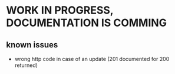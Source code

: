 # WORK IN PROGRESS, DOCUMENTATION IS COMMING

## known issues

- wrong http code in case of an update (201 documented for 200 returned)